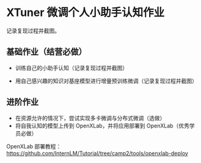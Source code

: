 # XTuner 微调个人小助手认知作业

记录复现过程并截图。

## 基础作业（结营必做）

- 训练自己的小助手认知（记录复现过程并截图）

- 用自己感兴趣的知识对基座模型进行增量预训练微调（记录复现过程并截图）

## 进阶作业

- 在资源允许的情况下，尝试实现多卡微调与分布式微调（选做）
- 将自我认知的模型上传到 OpenXLab，并将应用部署到 OpenXLab（优秀学员必做）

OpenXLab 部署教程：https://github.com/InternLM/Tutorial/tree/camp2/tools/openxlab-deploy
